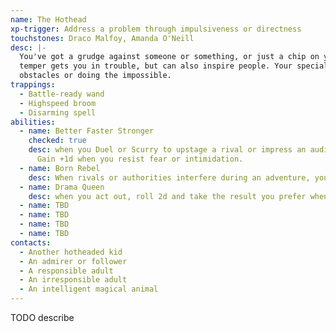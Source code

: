 ```yaml
---
name: The Hothead
xp-trigger: Address a problem through impulsiveness or directness
touchstones: Draco Malfoy, Amanda O'Neill
desc: |-
  You've got a grudge against someone or something, or just a chip on your shoulder. Your short
  temper gets you in trouble, but can also inspire people. Your special thing is pushing through
  obstacles or doing the impossible.
trappings:
  - Battle­-ready wand
  - High­speed broom
  - Disarming spell
abilities:
  - name: Better Faster Stronger
    checked: true
    desc: when you Duel or Scurry to upstage a rival or impress an audience, gain potency.
      Gain +1d when you resist fear or intimidation.
  - name: Born Rebel
    desc: When rivals or authorities interfere during an adventure, you gain potency on any actions where they are involved.
  - name: Drama Queen
    desc: when you act out, roll 2d and take the result you prefer when clearing stress. Anyone pulled into your drama may do the same.
  - name: TBD
  - name: TBD
  - name: TBD
  - name: TBD
contacts:
  - Another hot­headed kid
  - An admirer or follower
  - A responsible adult
  - An irresponsible adult
  - An intelligent magical animal
---
```


TODO describe